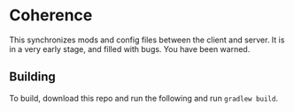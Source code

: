 Coherence
=========
This synchronizes mods and config files between the client and server. It is in a very early stage, and filled with bugs. You have been warned.

Building
--------
To build, download this repo and run the following and run `gradlew build`.
